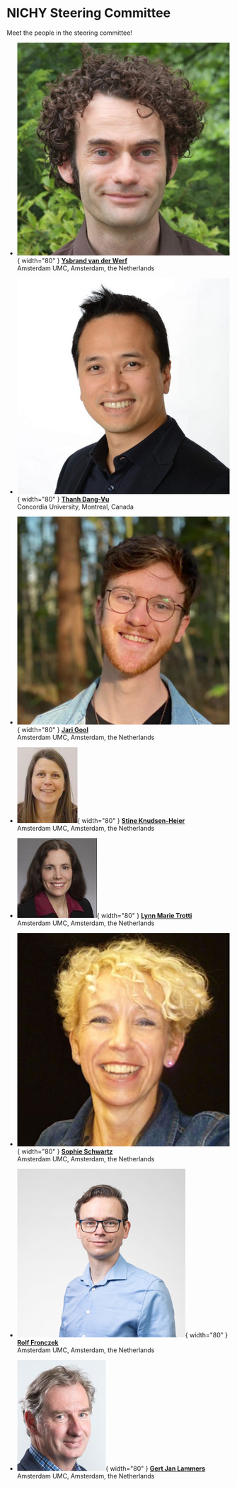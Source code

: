 # NICHY Steering Committee

Meet the people in the steering committee!

<!-- 
The section below uses a special mix of markdown and HTML to make pretty cards.
To add another person, copy the following format and add it between the <div> </div> tags:

COPY THIS TO ADD ANOTHER PERSON:

- ![Member 1](img/member1.jpg){ width="80" } **[Member One](https://personal.website.org/of-member-1)**  
  City University, The Country

 -->
<div class="grid cards" markdown>

- ![Ysbrand](../assets/profile_pictures/ysbrand.jpg){ width="80" } **[Ysbrand van der Werf](https://www.amsterdamumc.org/en/research/researchers/ysbrand-van-der-werf.htm)**  
  Amsterdam UMC, Amsterdam, the Netherlands

- ![Thanh](../assets/profile_pictures/thanh.jpg){ width="80" } **[Thanh Dang-Vu](https://www.concordia.ca/faculty/thanh-dang-vu.html)**  
  Concordia University, Montreal, Canada

- ![Jari](../assets/profile_pictures/jari.jpg){ width="80" } **[Jari Gool](https://pure.amsterdamumc.nl/en/persons/jari-gool)**  
  Amsterdam UMC, Amsterdam, the Netherlands

- ![Stine](../assets/profile_pictures/stine.jpg){ width="80" } **[Stine Knudsen-Heier](https://www.ous-research.no/home/nevsom/Members/18873)**  
  Amsterdam UMC, Amsterdam, the Netherlands

- ![Lynn Marie](../assets/profile_pictures/lynnmarie.png){ width="80" } **[Lynn Marie Trotti](https://med.emory.edu/directory/profile/?u=LBECKE2)**  
  Amsterdam UMC, Amsterdam, the Netherlands

- ![Sophie](../assets/profile_pictures/sophie.jpg){ width="80" } **[Sophie Schwartz](https://neurocenter-unige.ch/research-groups/sophie-schwartz/)**  
  Amsterdam UMC, Amsterdam, the Netherlands

- ![Rolf](../assets/profile_pictures/rolf.jpg){ width="80" } **[Rolf Fronczek](https://www.lumc.nl/afdelingen/neurologie/r-fronczek/)**  
  Amsterdam UMC, Amsterdam, the Netherlands

- ![Gert Jan](../assets/profile_pictures/gertjan.jpg){ width="80" } **[Gert Jan Lammers](https://www.lumc.nl/en/afdelingen/neurologie/gj-lammers/)**  
  Amsterdam UMC, Amsterdam, the Netherlands

</div>
